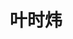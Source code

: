 ---
# Display name

title: 叶时炜
user_groups: ["Graduated Ph.D Students"]



organizations:
- name: 2011-2016 

Interests:
- Numerical simulation of liquid crystal dynamics

---
